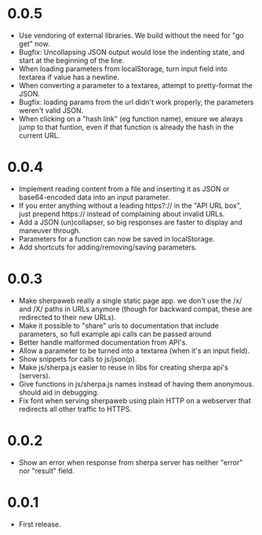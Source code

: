 # 0.0.5

- Use vendoring of external libraries. We build without the need for "go get" now.
- Bugfix: Uncollapsing JSON output would lose the indenting state, and start at the beginning of the line.
- When loading parameters from localStorage, turn input field into textarea if value has a newline.
- When converting a parameter to a textarea, attempt to pretty-format the JSON.
- Bugfix: loading params from the url didn't work properly, the parameters weren't valid JSON.
- When clicking on a "hash link" (eg function name), ensure we always jump to that funtion, even if that function is already the hash in the current URL.

# 0.0.4

- Implement reading content from a file and inserting it as JSON or base64-encoded data into an input parameter.
- If you enter anything without a leading https?:// in the "API URL box", just prepend https:// instead of complaining about invalid URLs.
- Add a JSON (un)collapser, so big responses are faster to display and maneuver through.
- Parameters for a function can now be saved in localStorage.
- Add shortcuts for adding/removing/saving parameters.

# 0.0.3

- Make sherpaweb really a single static page app.  we don't use the /x/ and /X/ paths in URLs anymore (though for backward compat, these are redirected to their new URLs).
- Make it possible to "share" urls to documentation that include parameters, so full example api calls can be passed around
- Better handle malformed documentation from API's.
- Allow a parameter to be turned into a textarea (when it's an input field).
- Show snippets for calls to js/json(p).
- Make js/sherpa.js easier to reuse in libs for creating sherpa api's (servers).
- Give functions in js/sherpa.js names instead of having them anonymous. should aid in debugging.
- Fix font when serving sherpaweb using plain HTTP on a webserver that redirects all other traffic to HTTPS.

# 0.0.2

- Show an error when response from sherpa server has neither "error" nor "result" field.

# 0.0.1

- First release.
